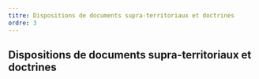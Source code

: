 ```yaml
---
titre: Dispositions de documents supra-territoriaux et doctrines
ordre: 3
---
```


## Dispositions de documents supra-territoriaux et doctrines
